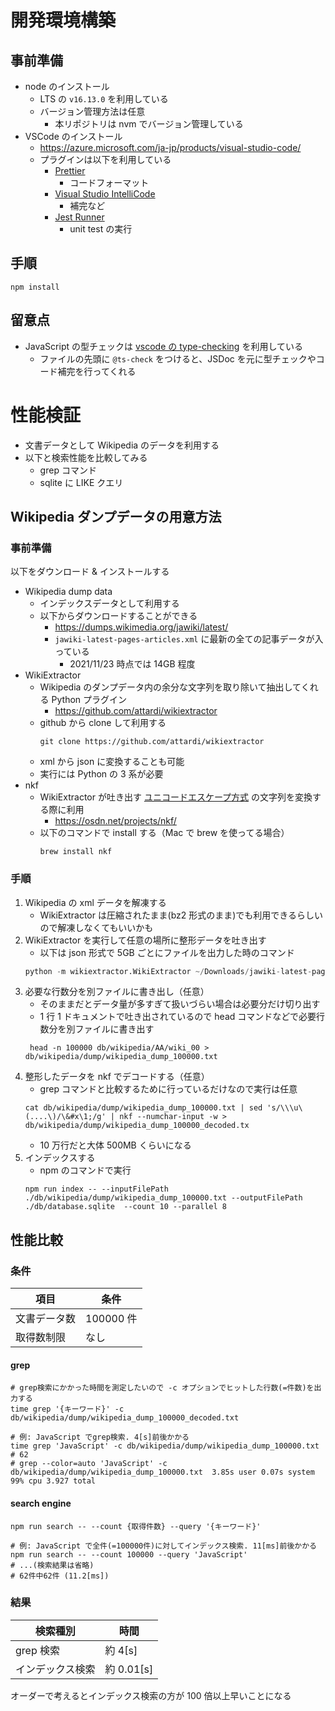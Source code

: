 # 開発環境構築

## 事前準備

- node のインストール
  - LTS の `v16.13.0` を利用している
  - バージョン管理方法は任意
    - 本リポジトリは nvm でバージョン管理している
- VSCode のインストール
  - https://azure.microsoft.com/ja-jp/products/visual-studio-code/
  - プラグインは以下を利用している
    - [Prettier](https://marketplace.visualstudio.com/items?itemName=esbenp.prettier-vscode)
      - コードフォーマット
    - [Visual Studio IntelliCode](https://marketplace.visualstudio.com/items?itemName=VisualStudioExptTeam.vscodeintellicode)
      - 補完など
    - [Jest Runner](https://marketplace.visualstudio.com/items?itemName=firsttris.vscode-jest-runner)
      - unit test の実行

## 手順

```shell
npm install
```

## 留意点

- JavaScript の型チェックは [vscode の type-checking](https://code.visualstudio.com/docs/languages/javascript#_type-checking) を利用している
  - ファイルの先頭に `@ts-check` をつけると、JSDoc を元に型チェックやコード補完を行ってくれる

# 性能検証

- 文書データとして Wikipedia のデータを利用する
- 以下と検索性能を比較してみる
  - grep コマンド
  - sqlite に LIKE クエリ

## Wikipedia ダンプデータの用意方法

### 事前準備

以下をダウンロード & インストールする

- Wikipedia dump data
  - インデックスデータとして利用する
  - 以下からダウンロードすることができる
    - https://dumps.wikimedia.org/jawiki/latest/
    - `jawiki-latest-pages-articles.xml` に最新の全ての記事データが入っている
      - 2021/11/23 時点では 14GB 程度
- WikiExtractor
  - Wikipedia のダンプデータ内の余分な文字列を取り除いて抽出してくれる Python プラグイン
    - https://github.com/attardi/wikiextractor
  - github から clone して利用する
    ```shell
    git clone https://github.com/attardi/wikiextractor
    ```
  - xml から json に変換することも可能
  - 実行には Python の 3 系が必要
- nkf
  - WikiExtractor が吐き出す [ユニコードエスケープ方式](http://una.soragoto.net/topics/12.html) の文字列を変換する際に利用
    - https://osdn.net/projects/nkf/
  - 以下のコマンドで install する（Mac で brew を使ってる場合）
    ```shell
    brew install nkf
    ```

### 手順

1. Wikipedia の xml データを解凍する
   - WikiExtractor は圧縮されたまま(bz2 形式のまま)でも利用できるらしいので解凍しなくてもいいかも
2. WikiExtractor を実行して任意の場所に整形データを吐き出す
   - 以下は json 形式で 5GB ごとにファイルを出力した時のコマンド
   ```python
   python -m wikiextractor.WikiExtractor ~/Downloads/jawiki-latest-pages-articles.xml --processes 8 -o ~/projects/node-js-full-text-search-engine/db/wikipedia --json -b 5G
   ```
3. 必要な行数分を別ファイルに書き出し（任意）
   - そのままだとデータ量が多すぎて扱いづらい場合は必要分だけ切り出す
   - 1 行 1 ドキュメントで吐き出されているので head コマンドなどで必要行数分を別ファイルに書き出す
   ```shell
    head -n 100000 db/wikipedia/AA/wiki_00 > db/wikipedia/dump/wikipedia_dump_100000.txt
   ```
4. 整形したデータを nkf でデコードする（任意）
   - grep コマンドと比較するために行っているだけなので実行は任意
   ```shell
   cat db/wikipedia/dump/wikipedia_dump_100000.txt | sed 's/\\\u\(....\)/\&#x\1;/g' | nkf --numchar-input -w > db/wikipedia/dump/wikipedia_dump_100000_decoded.tx
   ```
   - 10 万行だと大体 500MB くらいになる
5. インデックスする
   - npm のコマンドで実行
   ```shell
   npm run index -- --inputFilePath ./db/wikipedia/dump/wikipedia_dump_100000.txt --outputFilePath ./db/database.sqlite  --count 10 --parallel 8
   ```

## 性能比較

### 条件

| 項目         | 条件      |
| ------------ | --------- |
| 文書データ数 | 100000 件 |
| 取得数制限   | なし      |

#### grep

```shell
# grep検索にかかった時間を測定したいので -c オプションでヒットした行数(=件数)を出力する
time grep '{キーワード}' -c db/wikipedia/dump/wikipedia_dump_100000_decoded.txt

# 例: JavaScript でgrep検索. 4[s]前後かかる
time grep 'JavaScript' -c db/wikipedia/dump/wikipedia_dump_100000.txt
# 62
# grep --color=auto 'JavaScript' -c db/wikipedia/dump/wikipedia_dump_100000.txt  3.85s user 0.07s system 99% cpu 3.927 total
```

#### search engine

```shell
npm run search -- --count {取得件数} --query '{キーワード}'

# 例: JavaScript で全件(=100000件)に対してインデックス検索. 11[ms]前後かかる
npm run search -- --count 100000 --query 'JavaScript'
# ...(検索結果は省略)
# 62件中62件 (11.2[ms])
```

### 結果

| 検索種別         | 時間       |
| ---------------- | ---------- |
| grep 検索        | 約 4[s]    |
| インデックス検索 | 約 0.01[s] |

オーダーで考えるとインデックス検索の方が 100 倍以上早いことになる
